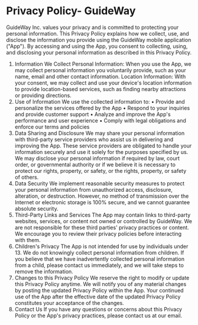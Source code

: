 # Privacy Policy- GuideWay
GuideWay Inc. values your privacy and is committed to protecting your personal information. This Privacy Policy explains how we collect, use, and disclose the information you provide using the GuideWay mobile application ("App"). By accessing and using the App, you consent to collecting, using, and disclosing your personal information as described in this Privacy Policy.
1.	Information We Collect
Personal Information: When you use the App, we may collect personal information you voluntarily provide, such as your name, email and other contact information. 
Location Information: With your consent, we may collect and use your device's location information to provide location-based services, such as finding nearby attractions or providing directions.
2.	Use of Information
We use the collected information to:
•	Provide and personalize the services offered by the App
•	Respond to your inquiries and provide customer support
•	Analyze and improve the App's performance and user experience
•	Comply with legal obligations and enforce our terms and policies
3.	Data Sharing and Disclosure
We may share your personal information with third-party service providers who assist us in delivering and improving the App. These service providers are obligated to handle your information securely and use it solely for the purposes specified by us.
We may disclose your personal information if required by law, court order, or governmental authority or if we believe it is necessary to protect our rights, property, or safety, or the rights, property, or safety of others.
4.	Data Security
We implement reasonable security measures to protect your personal information from unauthorized access, disclosure, alteration, or destruction. However, no method of transmission over the Internet or electronic storage is 100% secure, and we cannot guarantee absolute security.
5.	Third-Party Links and Services
The App may contain links to third-party websites, services, or content not owned or controlled by GuideWay. We are not responsible for these third parties' privacy practices or content. We encourage you to review their privacy policies before interacting with them.
6.	Children's Privacy
The App is not intended for use by individuals under 13. We do not knowingly collect personal information from children. If you believe that we have inadvertently collected personal information from a child, please contact us immediately, and we will take steps to remove the information.
7.	Changes to this Privacy Policy
We reserve the right to modify or update this Privacy Policy anytime. We will notify you of any material changes by posting the updated Privacy Policy within the App. Your continued use of the App after the effective date of the updated Privacy Policy constitutes your acceptance of the changes.
8.	Contact Us
If you have any questions or concerns about this Privacy Policy or the App's privacy practices, please contact us at our email.

